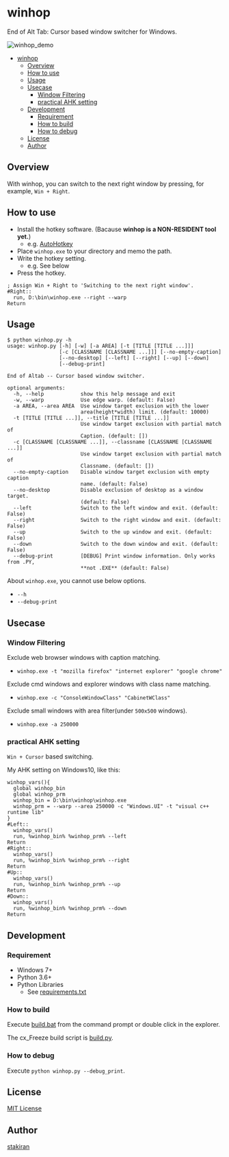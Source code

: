 # winhop
End of Alt Tab: Cursor based window switcher for Windows.

![winhop_demo](https://user-images.githubusercontent.com/23325839/36252776-11c264ba-1289-11e8-8465-539f7018864e.gif)

<!-- toc -->
- [winhop](#winhop)
  - [Overview](#overview)
  - [How to use](#how-to-use)
  - [Usage](#usage)
  - [Usecase](#usecase)
    - [Window Filtering](#window-filtering)
    - [practical AHK setting](#practical-ahk-setting)
  - [Development](#development)
    - [Requirement](#requirement)
    - [How to build](#how-to-build)
    - [How to debug](#how-to-debug)
  - [License](#license)
  - [Author](#author)

## Overview
With winhop, you can switch to the next right window by pressing, for example, `Win + Right`.

## How to use
- Install the hotkey software. (Bacause **winhop is a NON-RESIDENT tool yet.**)
  - e.g. [AutoHotkey](https://autohotkey.com/)
- Place `winhop.exe` to your directory and memo the path.
- Write the hotkey setting.
  - e.g. See below
- Press the hotkey.

```ahk
; Assign Win + Right to 'Switching to the next right window'.
#Right::
  run, D:\bin\winhop.exe --right --warp
Return
```

## Usage

```
$ python winhop.py -h
usage: winhop.py [-h] [-w] [-a AREA] [-t [TITLE [TITLE ...]]]
                 [-c [CLASSNAME [CLASSNAME ...]]] [--no-empty-caption]
                 [--no-desktop] [--left] [--right] [--up] [--down]
                 [--debug-print]

End of Altab -- Cursor based window switcher.

optional arguments:
  -h, --help            show this help message and exit
  -w, --warp            Use edge warp. (default: False)
  -a AREA, --area AREA  Use window target exclusion with the lower
                        area(height*width) limit. (default: 10000)
  -t [TITLE [TITLE ...]], --title [TITLE [TITLE ...]]
                        Use window target exclusion with partial match of
                        Caption. (default: [])
  -c [CLASSNAME [CLASSNAME ...]], --classname [CLASSNAME [CLASSNAME ...]]
                        Use window target exclusion with partial match of
                        Classname. (default: [])
  --no-empty-caption    Disable window target exclusion with empty caption
                        name. (default: False)
  --no-desktop          Disable exclusion of desktop as a window target.
                        (default: False)
  --left                Switch to the left window and exit. (default: False)
  --right               Switch to the right window and exit. (default: False)
  --up                  Switch to the up window and exit. (default: False)
  --down                Switch to the down window and exit. (default: False)
  --debug-print         [DEBUG] Print window information. Only works from .PY,
                        **not .EXE** (default: False)
```

About `winhop.exe`, you cannot use below options.

- `--h`
- `--debug-print`

## Usecase

### Window Filtering
Exclude web browser windows with caption matching.

- `winhop.exe -t "mozilla firefox" "internet explorer" "google chrome"`

Exclude cmd windows and explorer windows with class name matching.

- `winhop.exe -c "ConsoleWindowClass" "CabinetWClass"`

Exclude small windows with area filter(under `500x500` windows).

- `winhop.exe -a 250000`

### practical AHK setting
`Win + Cursor` based switching.

My AHK setting on Windows10, like this:

```ahk
winhop_vars(){
  global winhop_bin
  global winhop_prm
  winhop_bin = D:\bin\winhop\winhop.exe
  winhop_prm = --warp --area 250000 -c "Windows.UI" -t "visual c++ runtime lib"
}
#Left::
  winhop_vars()
  run, %winhop_bin% %winhop_prm% --left
Return
#Right::
  winhop_vars()
  run, %winhop_bin% %winhop_prm% --right
Return
#Up::
  winhop_vars()
  run, %winhop_bin% %winhop_prm% --up
Return
#Down::
  winhop_vars()
  run, %winhop_bin% %winhop_prm% --down
Return
```

## Development

### Requirement
- Windows 7+
- Python 3.6+
- Python Libraries
  - See [requirements.txt](requirements.txt)

### How to build
Execute [build.bat](build.bat) from the command prompt or double click in the explorer.

The cx_Freeze build script is [build.py](build.py).

### How to debug
Execute `python winhop.py --debug_print`.

## License
[MIT License](LICENSE)

## Author
[stakiran](https://github.com/stakiran)
